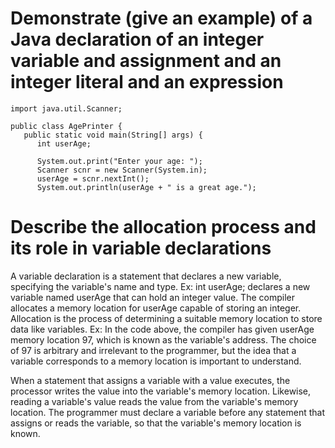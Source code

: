# Demonstrate (give an example) of a Java declaration of an integer variable and assignment and an integer literal and an expression
```
import java.util.Scanner;
 
public class AgePrinter {
   public static void main(String[] args) {
      int userAge;

      System.out.print("Enter your age: ");
      Scanner scnr = new Scanner(System.in);
      userAge = scnr.nextInt();
      System.out.println(userAge + " is a great age.");
```

# Describe the allocation process and its role in variable declarations
A variable declaration is a statement that declares a new variable, specifying the variable's name and type. Ex: int userAge; declares a new variable named userAge that can hold an integer value. The compiler allocates a memory location for userAge capable of storing an integer. Allocation is the process of determining a suitable memory location to store data like variables. Ex: In the code above, the compiler has given userAge memory location 97, which is known as the variable's address. The choice of 97 is arbitrary and irrelevant to the programmer, but the idea that a variable corresponds to a memory location is important to understand.

When a statement that assigns a variable with a value executes, the processor writes the value into the variable's memory location. Likewise, reading a variable's value reads the value from the variable's memory location. The programmer must declare a variable before any statement that assigns or reads the variable, so that the variable's memory location is known.
